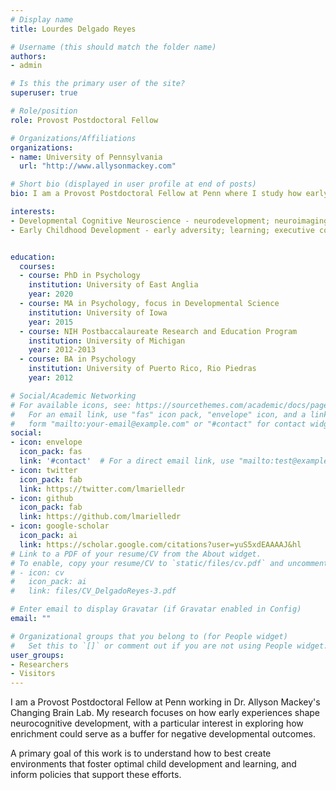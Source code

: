 ```yaml
---
# Display name
title: Lourdes Delgado Reyes

# Username (this should match the folder name)
authors:
- admin

# Is this the primary user of the site?
superuser: true

# Role/position
role: Provost Postdoctoral Fellow

# Organizations/Affiliations
organizations:
- name: University of Pennsylvania
  url: "http://www.allysonmackey.com"

# Short bio (displayed in user profile at end of posts)
bio: I am a Provost Postdoctoral Fellow at Penn where I study how early experiences shape neurocognitive development. 

interests:
- Developmental Cognitive Neuroscience - neurodevelopment; neuroimaging (MRI, DWI)
- Early Childhood Development - early adversity; learning; executive control


education:
  courses:
  - course: PhD in Psychology
    institution: University of East Anglia
    year: 2020
  - course: MA in Psychology, focus in Developmental Science
    institution: University of Iowa
    year: 2015
  - course: NIH Postbaccalaureate Research and Education Program
    institution: University of Michigan
    year: 2012-2013
  - course: BA in Psychology
    institution: University of Puerto Rico, Rio Piedras
    year: 2012

# Social/Academic Networking
# For available icons, see: https://sourcethemes.com/academic/docs/page-builder/#icons
#   For an email link, use "fas" icon pack, "envelope" icon, and a link in the
#   form "mailto:your-email@example.com" or "#contact" for contact widget.
social:
- icon: envelope
  icon_pack: fas
  link: '#contact'  # For a direct email link, use "mailto:test@example.org".
- icon: twitter
  icon_pack: fab
  link: https://twitter.com/lmarielledr
- icon: github
  icon_pack: fab
  link: https://github.com/lmarielledr
- icon: google-scholar
  icon_pack: ai
  link: https://scholar.google.com/citations?user=yuS5xdEAAAAJ&hl
# Link to a PDF of your resume/CV from the About widget.
# To enable, copy your resume/CV to `static/files/cv.pdf` and uncomment the lines below.
# - icon: cv
#   icon_pack: ai
#   link: files/CV_DelgadoReyes-3.pdf

# Enter email to display Gravatar (if Gravatar enabled in Config)
email: ""

# Organizational groups that you belong to (for People widget)
#   Set this to `[]` or comment out if you are not using People widget.
user_groups:
- Researchers
- Visitors
---
```


I am a Provost Postdoctoral Fellow at Penn working in Dr. Allyson Mackey's Changing Brain Lab. My research focuses on how early experiences shape neurocognitive development, with a particular interest in exploring how enrichment could serve as a buffer for negative developmental outcomes. 

A primary goal of this work is to understand how to best create environments that foster optimal child development and learning, and inform policies that support these efforts.
